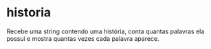 # historia
Recebe uma string contendo uma história, conta quantas palavras ela possui e mostra quantas vezes cada palavra aparece.
